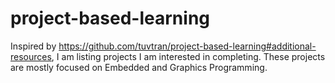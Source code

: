 # project-based-learning
Inspired by https://github.com/tuvtran/project-based-learning#additional-resources, I am listing projects I am interested in completing. These projects are mostly focused on Embedded and Graphics Programming.
